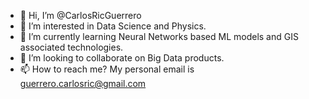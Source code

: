 - 👋 Hi, I’m @CarlosRicGuerrero
- 👀 I’m interested in Data Science and Physics.
- 🌱 I’m currently learning Neural Networks based ML models and GIS associated technologies.
- 💞️ I’m looking to collaborate on Big Data products.
- 📫 How to reach me? My personal email is guerrero.carlosric@gmail.com

<!---
CarlosRicGuerrero/CarlosRicGuerrero is a ✨ special ✨ repository because its `README.md` (this file) appears on your GitHub profile.
You can click the Preview link to take a look at your changes.
--->
